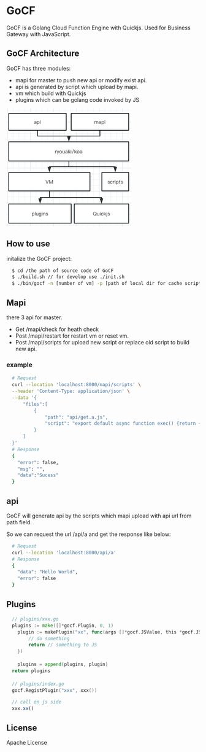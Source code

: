 # GoCF 

GoCF is a Golang Cloud Function Engine with Quickjs. Used for Business Gateway with JavaScript.

## GoCF Architecture

GoCF has three modules:
- mapi for master to push new api or modify exist api.
- api is generated by script which upload by mapi.
- vm which build with Quickjs
- plugins which can be golang code invoked by JS

![](docs/architecture.png)

## How to use

initalize the GoCF project:
```sh
  $ cd /the path of source code of GoCF
  $ ./build.sh // for develop use ./init.sh
  $ ./bin/gocf -n [number of vm] -p [path of local dir for cache script] -h [the host of master]
```

## Mapi
there 3 api for master. 
- Get /mapi/check for heath check
- Post /mapi/restart for restart vm or reset vm.
- Post /mapi/scripts for upload new script or replace old script to build new api.

### example
```sh
  # Request
  curl --location 'localhost:8000/mapi/scripts' \
  --header 'Content-Type: application/json' \
  --data '{
      "files":[
          {
              "path": "api/get.a.js",
              "script": "export default async function exec() {return {error: false, data: '\''Hello World'\''};};"
          }
      ]
  }'
  # Response
  {
    "error": false,
    "msg": "",
    "data":"Sucess"
  }
```



## api
GoCF will generate api by the scripts which mapi upload with api url from path field.

So we can request the url /api/a and get the response like below:
```sh
  # Request
  curl --location 'localhost:8000/api/a'
  # Response
  {
    "data": "Hello World",
    "error": false
  }
```

## Plugins
```go
  // plugins/xxx.go
  plugins := make([]*gocf.Plugin, 0, 1)
	plugin := makePlugin("xx", func(args []*gocf.JSValue, this *gocf.JSValue) *gocf.JSValue {
		// do something
		return // something to JS
	})

	plugins = append(plugins, plugin)
  return plugins

  // plugins/index.go
  gocf.RegistPlugin("xxx", xxx())
```

```js
  // call on js side
  xxx.xx()
```

## License

Apache License
